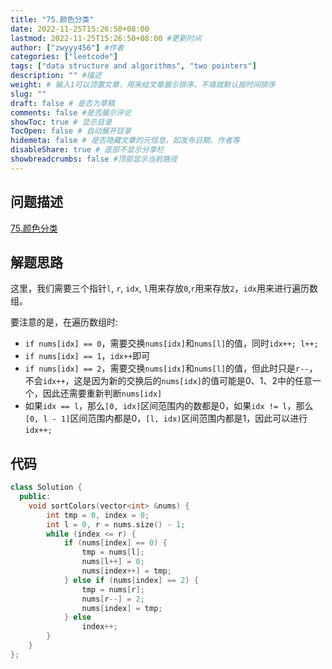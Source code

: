 ```yaml
---
title: "75.颜色分类"
date: 2022-11-25T15:26:50+08:00
lastmod: 2022-11-25T15:26:50+08:00 #更新时间
author: ["zwyyy456"] #作者
categories: ["leetcode"]
tags: ["data structure and algorithms", "two pointers"]
description: "" #描述
weight: # 输入1可以顶置文章，用来给文章展示排序，不填就默认按时间排序
slug: ""
draft: false # 是否为草稿
comments: false #是否展示评论
showToc: true # 显示目录
TocOpen: false # 自动展开目录
hidemeta: false # 是否隐藏文章的元信息，如发布日期、作者等
disableShare: true # 底部不显示分享栏
showbreadcrumbs: false #顶部显示当前路径
---
```

## 问题描述
[75.颜色分类](https://leetcode.cn/problems/sort-colors/)

## 解题思路
这里，我们需要三个指针`l`, `r`, `idx`, `l`用来存放`0`,`r`用来存放`2`，`idx`用来进行遍历数组。

要注意的是，在遍历数组时:
- `if nums[idx] == 0`，需要交换`nums[idx]`和`nums[l]`的值，同时`idx++; l++;`
- `if nums[idx] == 1`，`idx++`即可
- `if nums[idx] == 2`，需要交换`nums[idx]`和`nums[l]`的值，但此时只是`r--`，不会`idx++`，这是因为新的交换后的`nums[idx]`的值可能是0、1、2中的任意一个，因此还需要重新判断`nums[idx]`
- 如果`idx == l`，那么`[0, idx]`区间范围内的数都是0，如果`idx != l`，那么`[0, l - 1]`区间范围内都是0，`[l, idx)`区间范围内都是1，因此可以进行`idx++;`

## 代码
```cpp
class Solution {
  public:
    void sortColors(vector<int> &nums) {
        int tmp = 0, index = 0;
        int l = 0, r = nums.size() - 1;
        while (index <= r) {
            if (nums[index] == 0) {
                tmp = nums[l];
                nums[l++] = 0;
                nums[index++] = tmp;
            } else if (nums[index] == 2) {
                tmp = nums[r];
                nums[r--] = 2;
                nums[index] = tmp;
            } else
                index++;
        }
    }
};
```





